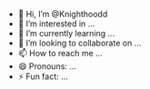 - 👋 Hi, I’m @Knighthoodd
- 👀 I’m interested in ...
- 🌱 I’m currently learning ...
- 💞️ I’m looking to collaborate on ...
- 📫 How to reach me ...
- 😄 Pronouns: ...
- ⚡ Fun fact: ...

<!---
Knighthoodd/Knighthoodd is a ✨ special ✨ repository because its `README.md` (this file) appears on your GitHub profile.
You can click the Preview link to take a look at your changes.
--->
